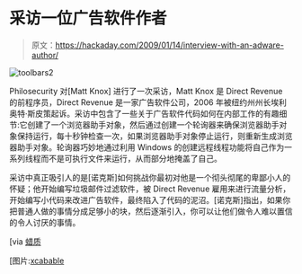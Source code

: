 # 采访一位广告软件作者

> 原文：<https://hackaday.com/2009/01/14/interview-with-an-adware-author/>

![toolbars2](img/7baaa807de865d425eb811452cea95bd.png "toolbars2")

Philosecurity 对[Matt Knox] 进行了一次采访，Matt Knox 是 Direct Revenue 的前程序员，Direct Revenue 是一家广告软件公司，2006 年被纽约州州长埃利奥特·斯皮策起诉。采访中包含了一些关于广告软件代码如何在内部工作的有趣细节:它创建了一个浏览器助手对象，然后通过创建一个轮询器来确保浏览器助手对象保持运行，每十秒钟检查一次，如果浏览器助手对象停止运行，则重新生成浏览器助手对象。轮询器巧妙地通过利用 Windows 的创建远程线程功能将自己作为一系列线程而不是可执行文件来运行，从而部分地掩盖了自己。

采访中真正吸引人的是[诺克斯]如何挑战你最初对他是一个彻头彻尾的卑鄙小人的怀疑；他开始编写垃圾邮件过滤软件，被 Direct Revenue 雇用来进行流量分析，开始编写小代码来改进广告软件，最终陷入了代码的泥沼。[诺克斯]指出，如果你把普通人做的事情分成足够小的块，然后逐渐引入，你可以让他们做令人难以置信的令人讨厌的事情。

[via [蜡质](http://waxy.org/links/)

[图片:[xcabable](http://flickr.com/photos/xcaballe/319711606/)